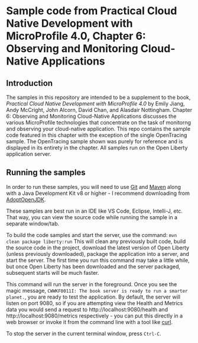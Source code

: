 # Sample code from Practical Cloud Native Development with MicroProfile 4.0, Chapter 6: Observing and Monitoring Cloud-Native Applications

## Introduction

The samples in this repository are intended to be a supplement to the book, _Practical Cloud Native Development with
MicroProfile 4.0_ by Emily Jiang, Andy McCright, John Alcorn, David Chan, and Alasdair Nottingham. Chapter 6: Observing and Monitoring Cloud-Native Applications
 discusses the various MicroProfile technologies that concentrate on the task of monitorng and observing your cloud-native application.
This repo contains the sample code featured in this chapter with the exception of the single OpenTracing sample. The OpenTracing sample shown was purely for reference and is displayed in its entirety in the chapter.
All samples run on the Open Liberty application server.

## Running the samples

In order to run these samples, you will need to use [Git](https://git-scm.com/) and [Maven](https://maven.apache.org/)
along with a Java Development Kit v8 or higher - I recommend downloading from [AdoptOpenJDK](https://adoptopenjdk.net/).

These samples are best run in an IDE like VS Code, Eclipse, Intelli-J, etc. That way, you can view the source code while
running the sample in a separate window/tab.

To build the code samples and start the server, use the command: `mvn clean package liberty:run`
This will clean any previously built code, build the source code in the project, download the latest version of Open
Liberty (unless previously downloaded), package the application into a server, and start the server. The first time you
run this command may take a little while, but once Open Liberty has been downloaded and the server packaged, subsequent
starts will be much faster.

This command will run the server in the foreground. Once you see the magic message, 
`CWWKF0011I: The book server is ready to run a smarter planet.`, you are ready to test the application. By default, the
server will listen on port 9080, so if you are attempting view the Health and Metrics data you would send a request to
http://localhost:9080/health and http://localhost:9080/metrics respectively - you can put this directly in a web browser 
or invoke it from the command line with a tool like [curl](https://curl.se/).

To stop the server in the current terminal window, press `Ctrl-C`.